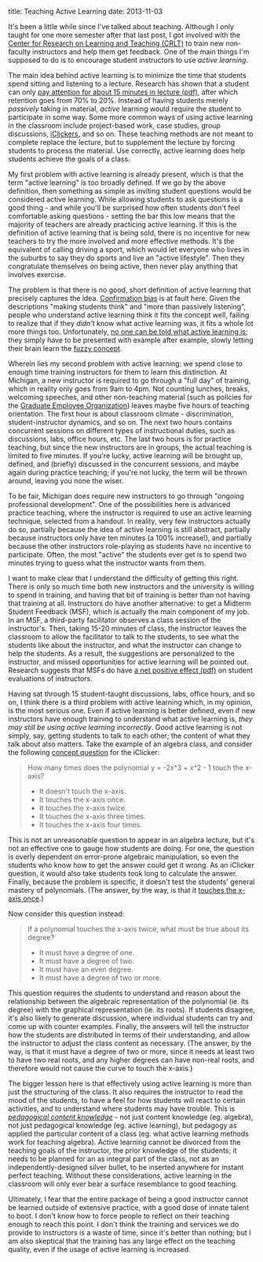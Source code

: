 title: Teaching Active Learning
date: 2013-11-03

It's been a little while since I've talked about teaching.
Although I only taught for one more semester after that last post, I got involved with the [Center for Research on Learning and Teaching (CRLT)](http://www.crlt.umich.edu/)
to train new non-faculty instructors and help them get feedback.
One of the main things I'm supposed to do is to encourage student instructors to use *active learning*.

The main idea behind active learning is to minimize the time that students spend sitting and listening to a lecture.
Research has shown that a student can only [pay attention for about 15 minutes in lecture (pdf)](http://www4.ncsu.edu/unity/lockers/users/f/felder/public/Papers/Prince_AL.pdf), after which retention goes from 70% to 20%.
Instead of having students merely *passively* taking in material, *active* learning would require the student to participate in some way.
Some more common ways of using active learning in the classroom include project-based work, case studies, group discussions, [iClickers](https://images.google.com/images?q=iclicker), and so on.
These teaching methods are not meant to complete replace the lecture, but to supplement the lecture by forcing students to process the material.
Use correctly, active learning does help students achieve the goals of a class.

My first problem with active learning is already present, which is that the term "active learning" is too broadly defined.
If we go by the above definition, then something as simple as inviting student questions would be considered active learning.
While allowing students to ask questions is a good thing - and while you'll be surprised how often students don't feel comfortable asking questions - setting the bar this low means that the majority of teachers are already practicing active learning.
If this is the definition of active learning that is being sold, there is no incentive for new teachers to try the more involved and more effective methods.
It's the equivalent of calling driving a sport, which would let everyone who lives in the suburbs to say they do sports and live an "active lifestyle".
Then they congratulate themselves on being active, then never play anything that involves exercise.

The problem is that there is no good, short definition of active learning that precisely captures the idea.
[Confirmation bias](http://en.wikipedia.org/wiki/Confirmation_bias) is at fault here.
Given the descriptions "making students think" and "more than passively listening", people who understand active learning think it fits the concept well, failing to realize that if they *didn't* know what active learning was, it fits a whole lot more things too.
Unfortunately, [no one can be told what active learning is](http://www.imdb.com/title/tt0133093/quotes?item=qt0324246); they simply have to be presented with example after example, slowly letting their brain learn the [fuzzy concept](http://en.wikipedia.org/wiki/Fuzzy_concept#Psychology).

Wherein lies my second problem with active learning: we spend close to enough time training instructors for them to learn this distinction.
At Michigan, a new instructor is required to go through a "full day" of training, which in reality only goes from 9am to 4pm.
Not counting lunches, breaks, welcoming speeches, and other non-teaching material (such as policies for the [Graduate Employee Organization](http://michigandaily.com/news/geo-negotiating-contract-extension-university)) leaves maybe five hours of teaching orientation.
The first hour is about classroom climate - discrimination, student-instructor dynamics, and so on.
The next two hours contains concurrent sessions on different types of instructional duties, such as discussions, labs, office hours, etc.
The last two hours is for practice teaching, but since the new instructors are in groups, the actual teaching is limited to five minutes.
If you're lucky, active learning will be brought up, defined, and (briefly) discussed in the concurrent sessions, and maybe again during practice teaching; if you're not lucky, the term will be thrown around, leaving you none the wiser.

To be fair, Michigan does require new instructors to go through "ongoing professional development".
One of the possibilities here is advanced practice teaching, where the instructor is required to use an active learning technique, selected from a handout.
In reality, very few instructors actually do so, partially because the idea of active learning is still abstract, partially because instructors only have ten minutes (a 100% increase!), and partially because the other instructors role-playing as students have no incentive to participate.
Often, the most "active" the students ever get is to spend two minutes trying to guess what the instructor wants from them.

I want to make clear that I understand the difficulty of getting this right.
There is only so much time both new instructors and the university is willing to spend in training, and having that bit of training is better than not having that training at all.
Instructors do have another alternative: to get a Midterm Student Feedback (MSF), which is actually the main component of my job.
In an MSF, a third-party facilitator observes a class session of the instructor's.
Then, taking 15-20 minutes of class, the instructor leaves the classroom to allow the facilitator to talk to the students, to see what the students like about the instructor, and what the instructor can change to help the students.
As a result, the suggestions are personalized to the instructor, and missed opportunities for active learning will be pointed out.
Research suggests that MSFs do have [a net positive effect (pdf)](http://crlte.engin.umich.edu/wp-content/uploads/sites/7/2013/06/jee_selects_article_finelli.pdf) on student evaluations of instructors.

Having sat through 15 student-taught discussions, labs, office hours, and so on, I think there is a third problem with active learning which, in my opinion, is the most serious one.
Even if active learning is better defined, even if new instructors have enough training to understand what active learning is, *they may still be using active learning incorrectly*.
Good active learning is not simply, say, getting students to talk to each other; the content of what they talk about also matters.
Take the example of an algebra class, and consider the following [concept question](http://www.crlt.umich.edu/gsis/p4_8) for the iClicker:

> How many times does the polynomial y = -2x^3 + x^2 - 1 touch the x-axis?
> * It doesn't touch the x-axis.
> * It touches the x-axis once.
> * It touches the x-axis twice.
> * It touches the x-axis three times.
> * It touches the x-axis four times.

This is not an unreasonable question to appear in an algebra lecture, but it's not an effective one to gauge how students are doing.
For one, the question is overly dependent on error-prone algebraic manipulation, so even the students who know how to get the answer could get it wrong.
As an iClicker question, it would also take students took long to calculate the answer.
Finally, because the problem is specific, it doesn't test the students' general mastery of polynomials. (The answer, by the way, is that it [touches the x-axis once](http://www.wolframalpha.com/input/?i=y+%3D+-2x^3+%2B+x^2+-+1).)

Now consider this question instead:

> If a polynomial touches the x-axis twice, what must be true about its degree?
> * It must have a degree of one.
> * It must have a degree of two.
> * It must have an even degree.
> * It must have a degree of two or more.

This question requires the students to understand and reason about the relationship between the algebraic representation of the polynomial (ie. its degree) with the graphical representation (ie. its roots).
If students disagree, it's also likely to generate discussion, where individual students can try and come up with counter examples.
Finally, the answers will tell the instructor how the students are distributed in terms of their understanding, and allow the instructor to adjust the class content as necessary. (The answer, by the way, is that it must have a degree of two or more, since it needs at least two to have two real roots, and any higher degrees can have non-real roots, and therefore would not cause the curve to touch the x-axis.)

The bigger lesson here is that effectively using active learning is more than just the structuring of the class.
It also requires the instructor to read the mood of the students, to have a feel for how students will react to certain activities, and to understand where students may have trouble.
This is [*pedagogical content knowledge*](http://en.wikipedia.org/wiki/Lee_Shulman#Pedagogical_content_knowledge_.28PCK.29) - not just content knowledge (eg. algebra), not just pedagogical knowledge (eg. active learning), but pedagogy as applied the particular content of a class (eg. what active learning methods work for teaching algebra).
Active learning cannot be divorced from the teaching goals of the instructor, the prior knowledge of the students; it needs to be planned for an as integral part of the class, not as an independently-designed silver bullet, to be inserted anywhere for instant perfect teaching.
Without these considerations, active learning in the classroom will only ever bear a surface resemblance to good teaching.

Ultimately, I fear that the entire package of being a good instructor cannot be learned outside of extensive practice, with a good dose of innate talent to boot.
I don't know how to force people to reflect on their teaching enough to reach this point.
I don't think the training and services we do provide to instructors is a waste of time, since it's better than nothing; but I am also skeptical that the training has any large effect on the teaching quality, even if the usage of active learning is increased.



